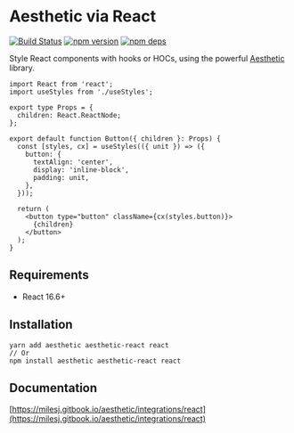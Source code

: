 # Aesthetic via React

[![Build Status](https://travis-ci.org/milesj/aesthetic.svg?branch=master)](https://travis-ci.org/milesj/aesthetic)
[![npm version](https://badge.fury.io/js/aesthetic-react.svg)](https://www.npmjs.com/package/aesthetic-react)
[![npm deps](https://david-dm.org/milesj/aesthetic.svg?path=packages/react)](https://www.npmjs.com/package/aesthetic-react)

Style React components with hooks or HOCs, using the powerful
[Aesthetic](https://github.com/milesj/aesthetic) library.

```tsx
import React from 'react';
import useStyles from './useStyles';

export type Props = {
  children: React.ReactNode;
};

export default function Button({ children }: Props) {
  const [styles, cx] = useStyles(({ unit }) => ({
    button: {
      textAlign: 'center',
      display: 'inline-block',
      padding: unit,
    },
  }));

  return (
    <button type="button" className={cx(styles.button)}>
      {children}
    </button>
  );
}
```

## Requirements

- React 16.6+

## Installation

```
yarn add aesthetic aesthetic-react react
// Or
npm install aesthetic aesthetic-react react
```

## Documentation

[https://milesj.gitbook.io/aesthetic/integrations/react](https://milesj.gitbook.io/aesthetic/integrations/react)
